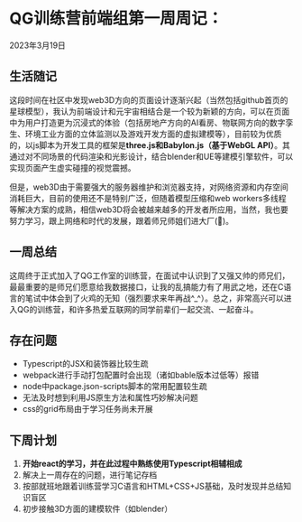 # QG训练营前端组第一周周记：

2023年3月19日

## 生活随记

这段时间在社区中发现web3D方向的页面设计逐渐兴起（当然包括github首页的星球模型），我认为前端设计和元宇宙相结合是一个较为新颖的方向，可以在页面中为用户打造更为沉浸式的体验（包括房地产方向的AI看房、物联网方向的数字孪生、环境工业方面的立体监测以及游戏开发方面的虚拟建模等），目前较为优质的，以js脚本为开发工具的框架是**three.js和Babylon.js（基于WebGL API）**。其通过对不同场景的代码渲染和光影设计，结合blender和UE等建模引擎软件，可以实现页面产生虚实碰撞的视觉震撼。

但是，web3D由于需要强大的服务器维护和浏览器支持，对网络资源和内存空间消耗巨大，目前的使用还不是特别广泛，但随着模型压缩和web workers多线程等解决方案的成熟，相信web3D将会被越来越多的开发者所应用，当然，我也要努力学习，跟上网络和时代的发展，跟着师兄师姐们进大厂(💪)。

## 一周总结

这周终于正式加入了QG工作室的训练营，在面试中认识到了又强又帅的师兄们，最最重要的是师兄们愿意给我数据接口，让我的乱搞能力有了用武之地，还在C语言的笔试中体会到了火鸡的无知（强烈要求来年再战^_^）。总之，非常高兴可以进入QG的训练营，和许多热爱互联网的同学前辈们一起交流、一起奋斗。

## 存在问题

* Typescript的JSX和装饰器比较生疏
* webpack进行手动打包配置时会出现（诸如bable版本过低等）报错
* node中package.json-scripts脚本的常用配置较生疏
* 无法及时想到利用JS原生方法和属性巧妙解决问题
* css的grid布局由于学习任务尚未开展

## 下周计划

1. **开始react的学习，并在此过程中熟练使用Typescript相辅相成**
2. 解决上一周存在的问题，进行笔记存档
3. 按部就班地跟着训练营学习C语言和HTML+CSS+JS基础，及时发现并总结知识盲区
4. 初步接触3D方面的建模软件（如blender）
